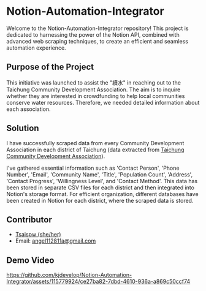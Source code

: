 
# Notion-Automation-Integrator

Welcome to the Notion-Automation-Integrator repository! This project is dedicated to harnessing the power of the Notion API, combined with advanced web scraping techniques, to create an efficient and seamless automation experience.

## Purpose of the Project
This initiative was launched to assist the "續水" in reaching out to the Taichung Community Development Association. The aim is to inquire whether they are interested in crowdfunding to help local communities conserve water resources. Therefore, we needed detailed information about each association.

## Solution
I have successfully scraped data from every Community Development Association in each district of Taichung (data extracted from [Taichung Community Development Association](https://community.society.taichung.gov.tw/home.aspx)). 

I've gathered essential information such as 'Contact Person', 'Phone Number', 'Email', 'Community Name', 'Title', 'Population Count', 'Address', 'Contact Progress', 'Willingness Level', and 'Contact Method'. This data has been stored in separate CSV files for each district and then integrated into Notion's storage format. For efficient organization, different databases have been created in Notion for each district, where the scraped data is stored.

## Contributor
- [Tsaispw (she/her)](https://github.com/tsaispw)
- Email: angel112811a@gmail.com

## Demo Video
https://github.com/kjdevelop/Notion-Automation-Integrator/assets/115779924/ce27ba82-7dbd-4610-936a-a869c50ccf74

